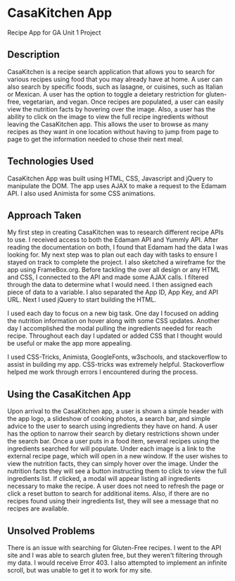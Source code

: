# CasaKitchen App
Recipe App for GA Unit 1 Project


## Description

CasaKitchen is a recipe search application that allows you to search for various recipes using food that you may already have at home. A user can also search by specific foods, such as lasagne, or cuisines, such as Italian or Mexican. A user has the option to toggle a deietary restriction for gluten-free, vegetarian, and vegan. Once recipes are populated, a user can easily view the nutrition facts by hovering over the image. Also, a user has the ability to click on the image to view the full recipe ingredients without leaving the CasaKitchen app. This allows the user to browse as many recipes as they want in one location without having to jump from page to page to get the information needed to chose their next meal. 

## Technologies Used

CasaKitchen App was built using HTML, CSS, Javascript and jQuery to manipulate the DOM. The app uses AJAX to make a request to the Edamam API. I also used Animista for some CSS animations.

## Approach Taken

My first step in creating CasaKitchen was to research different recipe APIs to use. I received access to both the Edamam API and Yummly API. After reading the documentation on both, I found that Edamam had the data I was looking for. My next step was to plan out each day with tasks to ensure I stayed on track to complete the project. I also sketched a wireframe for the app using FrameBox.org. Before tackling the over all design or any HTML and CSS, I connected to the API and made some AJAX calls. I filtered through the data to determine what I would need. I then assigned each piece of data to a variable. I also separated the App ID, App Key, and API URL. Next I used jQuery to start building the HTML. 

I used each day to focus on a new big task. One day I focused on adding the nutrition information on hover along with some CSS updates. Another day I accomplished the modal pulling the ingredients needed for reach recipe. Throughout each day I updated or added CSS that I thought would be useful or make the app more appealing. 

I used CSS-Tricks, Animista, GoogleFonts, w3schools, and stackoverflow to assist in building my app. CSS-tricks was extremely helpful. Stackoverflow helped me work through errors I encountered during the process. 

## Using the CasaKitchen App

Upon arrival to the CasaKitchen app, a user is shown a simple header with the app logo, a slideshow of cooking photos, a search bar, and simple advice to the user to search using ingredients they have on hand. A user has the option to narrow their search by dietary restrictions shown under the search bar. Once a user puts in a food item, several recipes using the ingredients searched for will populate. Under each image is a link to the external recipe page, which will open in a new window. If the user wishes to view the nutrition facts, they can simply hover over the image. Under the nutrition facts they will see a button instructing them to click to view the full ingredients list. If clicked, a modal will appear listing all ingredients necessary to make the recipe. A user does not need to refresh the page or click a reset button to search for additional items. Also, if there are no recipes found using their ingredients list, they will see a message that no recipes are available. 

## Unsolved Problems

There is an issue with searching for Gluten-Free recipes. I went to the API site and I was able to search gluten free, but they weren't filtering through my data. I would receive Error 403. 
I also attempted to implement an infinite scroll, but was unable to get it to work for my site. 
